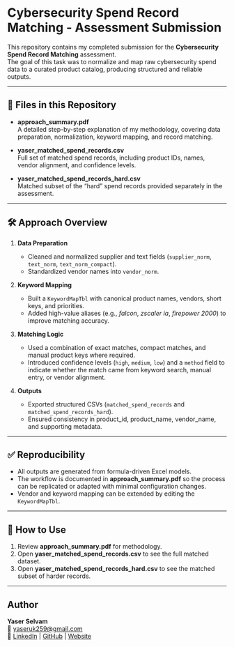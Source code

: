 # Cybersecurity Spend Record Matching - Assessment Submission

This repository contains my completed submission for the **Cybersecurity Spend Record Matching** assessment.  
The goal of this task was to normalize and map raw cybersecurity spend data to a curated product catalog, producing structured and reliable outputs.

---

## 📂 Files in this Repository

- **approach_summary.pdf**  
  A detailed step-by-step explanation of my methodology, covering data preparation, normalization, keyword mapping, and record matching.

- **yaser_matched_spend_records.csv**  
  Full set of matched spend records, including product IDs, names, vendor alignment, and confidence levels.

- **yaser_matched_spend_records_hard.csv**  
  Matched subset of the “hard” spend records provided separately in the assessment.

---

## 🛠️ Approach Overview

1. **Data Preparation**  
   - Cleaned and normalized supplier and text fields (`supplier_norm`, `text_norm`, `text_norm_compact`).  
   - Standardized vendor names into `vendor_norm`.

2. **Keyword Mapping**  
   - Built a `KeywordMapTbl` with canonical product names, vendors, short keys, and priorities.  
   - Added high-value aliases (e.g., *falcon*, *zscaler ia*, *firepower 2000*) to improve matching accuracy.

3. **Matching Logic**  
   - Used a combination of exact matches, compact matches, and manual product keys where required.  
   - Introduced confidence levels (`high`, `medium`, `low`) and a `method` field to indicate whether the match came from keyword search, manual entry, or vendor alignment.

4. **Outputs**  
   - Exported structured CSVs (`matched_spend_records` and `matched_spend_records_hard`).  
   - Ensured consistency in product_id, product_name, vendor_name, and supporting metadata.

---

## ✅ Reproducibility

- All outputs are generated from formula-driven Excel models.  
- The workflow is documented in **approach_summary.pdf** so the process can be replicated or adapted with minimal configuration changes.  
- Vendor and keyword mapping can be extended by editing the `KeywordMapTbl`.

---

## 🚀 How to Use

1. Review **approach_summary.pdf** for methodology.  
2. Open **yaser_matched_spend_records.csv** to see the full matched dataset.  
3. Open **yaser_matched_spend_records_hard.csv** to see the matched subset of harder records.  

---

## Author

**Yaser Selvam**  
📧 yaseruk259@gmail.com  
🔗 [LinkedIn](https://www.linkedin.com/in/yaserselvam) | [GitHub](https://github.com/yaserselvam) | [Website](https://www.datascienceportfol.io/yaserselvam)
